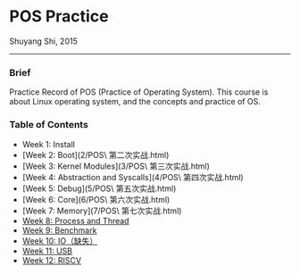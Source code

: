 # POS Practice

Shuyang Shi, 2015
***
### Brief
Practice Record of POS (Practice of Operating System). This course is about Linux operating system, and the concepts and practice of OS.

### Table of Contents
- Week 1: Install
- [Week 2: Boot](2/POS\ 第二次实战.html)
- [Week 3: Kernel Modules](3/POS\ 第三次实战.html)
- [Week 4: Abstraction and Syscalls](4/POS\ 第四次实战.html)
- [Week 5: Debug](5/POS\ 第五次实战.html)
- [Week 6: Core](6/POS\ 第六次实战.html)
- [Week 7: Memory](7/POS\ 第七次实战.html)
- [Week 8: Process and Thread](POS第8次实战.md)
- [Week 9: Benchmark](POS第9次实战.md)
- [Week 10: IO（缺失）](POS第10次实战.md)
- [Week 11: USB](POS第11次实战.md)
- [Week 12: RISCV](POS第12次实战.md)
